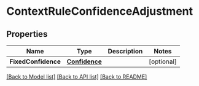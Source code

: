 # ContextRuleConfidenceAdjustment

## Properties

Name | Type | Description | Notes
------------ | ------------- | ------------- | -------------
**FixedConfidence** | [**Confidence**](Confidence.md) |  | [optional] 

[[Back to Model list]](../README.md#documentation-for-models) [[Back to API list]](../README.md#documentation-for-api-endpoints) [[Back to README]](../README.md)


